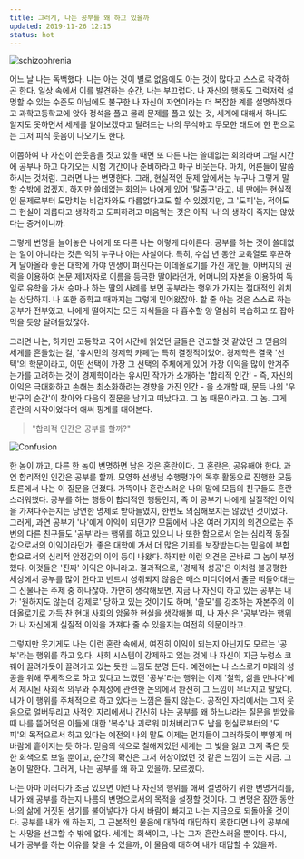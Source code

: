 ```yaml
---
title: 그러게, 나는 공부를 왜 하고 있을까
updated: 2019-11-26 12:15
status: hot
--- 
```


![schizophrenia](https://media-public.canva.com/MADeq6vyS4k/1/thumbnail_large.jpg)

 어느 날 나는 독백했다. 나는 아는 것이 별로 없음에도 아는 것이 많다고 스스로 착각하곤 한다. 일상 속에서 이를 발견하는 순간, 나는 부끄럽다. 나 자신의 행동도 그럭저럭 설명할 수 있는 수준도 아님에도 불구한 나 자신이 자연이라는 더 복잡한 계를 설명하겠다고 과학고등학교에 앉아 정석을 풀고 물리 문제를 풀고 있는 것, 세계에 대해서 하나도 알지도 못하면서 세계를 알아보겠다고 달려드는 나의 무식하고 무모한 태도에 한 편으로는 그저 피식 웃음이 나오기도 한다.
 
 이쯤하여 나 자신이 쓴웃음을 짓고 있을 때면 또 다른 나는 쓸데없는 회의라며 그럴 시간에 공부나 하고 다가오는 시험 기간이나 준비하라고 마구 비웃는다. 마치, 어른들이 말씀하시는 것처럼. 그러면 나는 변명한다. 그래, 현실적인 문제 앞에서는 누구나 그렇게 말할 수밖에 없겠지. 하지만 쓸데없는 회의는 나에게 있어 '탈출구'라고. 네 딴에는 현실적인 문제로부터 도망치는 비겁자와도 다름없다고도 할 수 있겠지만, 그 '도피'는, 적어도 그 현실이 괴롭다고 생각하고 도피하려고 마음먹는 것은 아직 '나'의 생각이 죽지는 않았다는 증거이니까.
 
 그렇게 변명을 늘어놓은 나에게 또 다른 나는 이렇게 타이른다. 공부를 하는 것이 쓸데없는 일이 아니라는 것은 익히 누구나 아는 사실이다. 특히, 수십 년 동안 교육열로 후끈하게 달아올라 좋은 대학에 가야 인생이 펴진다는 이데올로기를 가진 개인들, 아버지의 권력을 이용하여 논문 제1저자로 이름을 등극한 딸이라던가, 어머니의 자본을 이용하여 독일로 유학을 가서 승마나 하는 딸의 사례를 보면 공부라는 행위가 가지는 절대적인 위치는 상당하지. 나 또한 중학교 때까지는 그렇게 믿어왔잖아. 할 줄 아는 것은 스스로 하는 공부가 전부였고, 나에게 떨어지는 모든 지식들을 다 흡수할 양 열심히 복습하고 또 잡아먹을 듯양 달려들었잖아. 
 
 그러면 나는, 하지만 고등학교 국어 시간에 읽었던 글들은 견고할 것 같았던 그 믿음의 세계를 흔들었는 걸, '유시민의 경제학 카페'는 특히 결정적이었어.
 경제학은 결국 '선택'의 학문이라고, 어떤 선택이 가장 그 선택의 주체에게 있어 가장 이익을 많이 안겨주는가를 고려하는 것이 경제학이라는 유시민 작가가 소개하는 '합리적 인간' - 즉, 자신의 이익은 극대화하고 손해는 최소화하려는 경향을 가진 인간 - 을 소개할 때, 문득 나의 '우반구의 순간'이 찾아와 다음의 질문을 남기고 떠났다고. 그 놈 때문이라고. 그 놈. 그게 혼란의 시작이었다며 애써 핑계를 대어본다.


> "합리적 인간은 공부를 할까?"

![Confusion](https://cdn.pixabay.com/photo/2016/11/30/12/09/question-mark-1872634_960_720.jpg)

 한 놈이 까고, 다른 한 놈이 변명하면 남은 것은 혼란이다. 그 혼란은, 공유해야 한다. 과연 합리적인 인간은 공부를 할까. 모영화 선생님 수행평가의 독후 활동으로 진행한 모둠 토론에서 나는 이 질문을 던졌다. 가뜩이나 혼란스러운 나의 말에 모둠의 친구들도 혼란스러워했다. 공부를 하는 행동이 합리적인 행동인지, 즉 이 공부가 나에게 실질적인 이익을 가져다주는지는 당연한 명제로 받아들였지, 한번도 의심해보지는 않았던 것이었다. 그러게, 과연 공부가 '나'에게 이익이 되던가? 모둠에서 나온 여러 가지의 의견으로는 주변의 다른 친구들도 '공부'라는 행위를 하고 있으니 나 또한 함으로서 얻는 심리적 동질감으로서의 이익이라던가, 좋은 대학에 가서 더 많은 기회를 보장받는다는 믿음에 부합함으로서의 심리적 안정감의 이익 등이 나왔다. 하지만 이런 의견은 곧바로 그 놈이 부정했다. 이것들은 '진짜' 이익은 아니라고. 결과적으로, '경제적 성공'은 이처럼 불공평한 세상에서 공부를 많이 한다고 반드시 성취되지 않음은 매스 미디어에서 줄곧 떠들어대는 그 신물나는 주제 중 하나잖아. 가만히 생각해보면, 지금 나 자신이 하고 있는 공부는 내가 '원하지도 않는데 강제로' 당하고 있는 것이기도 하며, '쓸모'를 강조하는 자본주의 이데올로기로 가득 찬 현대 사회의 암울한 현실을 생각해볼 때, 나 자신은 '공부'라는 행위가 나 자신에게 실질적 이익을 가져다 줄 수 있을지는 여전히 의문이라고.


 그렇지만 웃기게도 나는 이런 혼란 속에서, 여전히 이익이 되는지 아닌지도 모르는 '공부'라는 행위를 하고 있다. 사회 시스템이 강제하고 있는 것에 나 자신이 지금 누렁소 코 꿰어 끌려가듯이 끌려가고 있는 듯한 느낌도 분명 든다. 예전에는 나 스스로가 미래의 성공을 위해 주체적으로 하고 있다고 느꼈던 '공부'라는 행위는 이제 '철학, 삶을 만나다'에서 제시된 사회적 의무와 주체성에 관련한 논의에서 완전히 그 느낌이 무너지고 말았다. 내가 이 행위를 주체적으로 하고 있다는 느낌은 들지 않는다. 공적인 자리에서는 그저 웃음으로 얼버무리고 사적인 자리에서나 간신히 나는 공부를 왜 하느냐라는 질문을 받았을 때 나를 뜯어먹은 이들에 대한 '복수'나 괴로워 미처버리고도 남을 현실로부터의 '도피'의 목적으로서 하고 있다는 예전의 나의 말도 이제는 먼지들이 그러하듯이 뿌옇게 떠 바람에 흩어지는 듯 하다. 믿음의 색으로 칠해져있던 세계는 그 빛을 잃고 그저 죽은 듯한 회색으로 보일 뿐이고, 순간의 확신은 그저 허상이었던 것 같은 느낌이 드는 지금. 그 놈이 말한다. 그러게, 나는 공부를 왜 하고 있을까. 모르겠다.


 나는 아마 이러다가 조금 있으면 이런 나 자신의 행위를 애써 설명하기 위한 변명거리를, 내가 왜 공부를 하는지 나름의 변명으로서의 목적을 설정할 것이다. 그 변명은 잠깐 동안 나의 삶에 거짓된 생기를 불어넣다가 다시 바람이 빠지고 나는 지금으로 되돌아올 것이다. 공부를 내가 왜 하는지, 그 근본적인 물음에 대하여 대답하지 못한다면 나의 공부에는 사망을 선고할 수 밖에 없다. 세계는 회색이고, 나는 그저 혼란스러울 뿐이다. 다시, 내가 공부를 하는 이유를 찾을 수 있을까, 이 물음에 대하여 내가 대답할 수 있을까.
